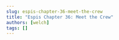 ```yaml
---
slug: espis-chapter-36-meet-the-crew
title: "Espis Chapter 36: Meet the Crew"
authors: [welch]
tags: []
---
```


